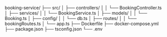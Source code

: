 booking-service/
├── src/
│   ├── controllers/
│   │   └── BookingController.ts
│   ├── services/
│   │   └── BookingService.ts
│   ├── models/
│   │   └── Booking.ts
│   ├── config/
│   │   └── db.ts
│   ├── routes/
│   │   └── bookingRoutes.ts
│   └── app.ts
├── Dockerfile
├── docker-compose.yml
├── package.json
├── tsconfig.json
└── .env
